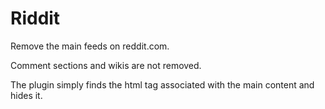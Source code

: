 # Riddit
Remove the main feeds on reddit.com.

Comment sections and wikis are not removed.

The plugin simply finds the html tag associated with the main content and hides it.
